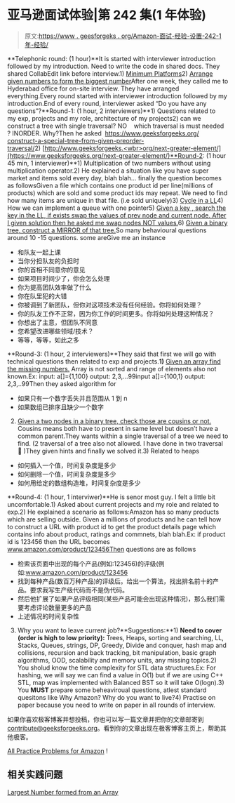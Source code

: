 # 亚马逊面试体验|第 242 集(1 年体验)

> 原文:[https://www . geesforgeks . org/Amazon-面试-经验-设置-242-1 年-经验/](https://www.geeksforgeeks.org/amazon-interview-experience-set-242-1-year-experience/)

**Telephonic round: (1 hour)**It is started with interviewer introduction followed by my introduction. Need to write the code in shared docs. They shared CollabEdit link before interview.1) [Minimum Platforms](https://practice.geeksforgeeks.org/problems/minimum-platforms/0)2) [Arrange given numbers to form the biggest number](https://practice.geeksforgeeks.org/problems/largest-number-formed-from-an-array/0)After one week, they called me to Hyderabad office for on-site interview. They have arranged everything.Every round started with interviewer introduction followed by my introduction.End of every round, interviewer asked “Do you have any questions”?**Round-1: (1 hour, 2 interviewers)**1) Questions related to my exp, projects and my role, architecture of my projects2) can we construct a tree with single traversal? NO    which traversal is must needed ? INORDER. Why?Then he asked  [https://www.geeksforgeeks.org/<wbr>construct-a-special-tree-from-<wbr>given-preorder-traversal/](https://www.geeksforgeeks.org/construct-a-special-tree-from-given-preorder-traversal/)2) [http://www.geeksforgeeks.<wbr>org/next-greater-element/](https://www.geeksforgeeks.org/next-greater-element/)**Round-2: (1 hour 45 min, 1 interviewer)**1) Multiplication of two numbers without using multiplication operator.2) He explained a situation like you have super market and items sold every day, blah blah… finally the question becomes as followsGiven a file which contains one product id per line(millions of products) which are sold and some product ids may repeat. We need to find how many items are unique in that file. (i.e sold uniquely)3) [Cycle in a LL](https://practice.geeksforgeeks.org/problems/detect-loop-in-linked-list/1)4) How we can implement a queue with one pointer5) [Given a key , search the key in the LL, if exists swap the values of prev node and current node. After I given solution then he asked me swap nodes NOT values.](https://practice.geeksforgeeks.org/problems/swap-kth-node-from-beginning-and-kth-node-from-end-in-a-singly-linked-list/1)6) [Given a binary tree, construct a MIRROR of that tree.](https://practice.geeksforgeeks.org/problems/mirror-tree/1)So many behavioural questions around 10 -15 questions. some areGive me an instance

*   和队友一起上课
*   当你分担队友的负担时
*   你的首相不同意你的意见
*   如果项目时间少了，你会怎么处理
*   你为提高团队效率做了什么
*   你在队里犯的大错
*   你被调到了新团队，但你对这项技术没有任何经验。你将如何处理？
*   你的队友工作不正常，因为你工作的时间更多。你将如何处理这种情况？
*   你想出了主意，但团队不同意
*   您希望改进哪些领域/技术？
*   等等，等等，如此之多

**Round-3: (1 hour, 2 interviewers)**They said that first we will go with technical questions then related to exp and projects.**1)** [Given an array find the missing numbers.](https://practice.geeksforgeeks.org/problems/missing-number-in-array/0) Array is not sorted and range of elements also not known.Ex: input: a[]={1,100} output: 2,3,…99input a[]={100,1} output: 2,3,..99Then they asked algorithm for

*   如果只有一个数字丢失并且范围从 1 到 n
*   如果数组已排序且缺少一个数字

2) [Given a two nodes in a binary tree, check those are cousins or not.](https://practice.geeksforgeeks.org/problems/check-if-two-nodes-are-cousins/1) Cousins means both have to present in same level but doesn’t have a common parent.They wants within a single traversal of a tree we need to find. (2 traversal of a tree also not allowed. I have done in two traversal 🙂 )They given hints and finally we solved it.3) Related to heaps

*   如何插入一个值，时间复杂度是多少
*   如何删除一个值，时间复杂度是多少
*   如何用给定的数组构造堆，时间复杂度是多少

**Round-4: (1 hour, 1 interviwer)**He is senor most guy. I felt a little bit uncomfortable.1) Asked about current projects and my role and related to exp.2) He explained a scenario as follows:Amazon has so many products which are selling outside. Given a millions of products and he can tell how to construct a URL with product id to get the product details page which contains info about product, ratings and commnets, blah blah.Ex: if product id is 123456 then the URL becomes www.amazon.com/product/123456Then questions are as follows

*   检索该页面中出现的每个产品(例如:123456)的评级(例如:www.amazon.com/product/123456
*   找到每种产品(数百万种产品)的评级后。给出一个算法，找出排名前十的产品。要求我写生产级代码而不是伪代码。
*   然后他扩展了如果产品评级相同(某些产品可能会出现这种情况)，那么我们需要考虑评论数量更多的产品
*   上述情况的时间复杂性

3) Why you want to leave current job?**Suggestions:**1) **Need to cover (order is high to low priority):** Trees, Heaps, sorting and searching, LL, Stacks, Queues, strings, DP, Greedy, Divide and conquer, hash map and collisions, recursion and back tracking, bit manipulation, basic graph algorithms, OOD, scalability and memory units, any missing topics.2) You sholud know the time complexity for STL data structures.Ex: For hashing, we will say we can find a value in O(1) but if we are using C++ STL, map was implemented with Balanced BST so it will take O(logn).3) You **MUST** prepare some beheaviroual questions, atlest standard quesitons like Why Amazon? Why do you want to live?4) Practise on paper because you need to write on paper in all rounds of interview.

如果你喜欢极客博客并想投稿，你也可以写一篇文章并把你的文章邮寄到 contribute@geeksforgeeks.org。看到你的文章出现在极客博客主页上，帮助其他极客。

[All Practice Problems for Amazon](https://practice.geeksforgeeks.org/company/Amazon/) !

## 相关实践问题

[Largest Number formed from an Array](https://practice.geeksforgeeks.org/problems/largest-number-formed-from-an-array/0)